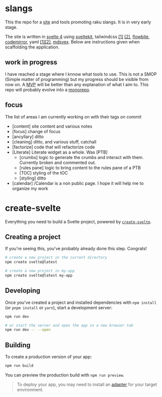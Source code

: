 # slangs

This the repo for a [site](https://slangs.vercel.app/) and tools promoting raku slangs. It is in very early stage.

The site is written in [svelte 4](https://svelte.dev/) using [sveltekit](https://kit.svelte.dev/), tailwindcss [\[1\]](https://tailwindcss.com/docs/guides/sveltekit)
[\[2\]](https://tailwind-workshop.vercel.app/introduction), [flowbite](https://flowbite-svelte.com/), [codemirror](https://codemirror.net/), yaml [\[1\]](https://eemeli.org/yaml/#yaml)[\[2\]](https://yaml.org/spec/1.2.2/), [mdsvex](https://mdsvex.pngwn.io/).
Below are instructions given when scaffolding the application.

## work in progress

I have reached a stage where I knnow what tools to use.
This is not a SMOP (Simple matter of programming) but my progress should be visible from now on.
A [MVP](https://en.wikipedia.org/wiki/Minimum_viable_product) will be better than any explanation of what I aim to.
This repo will probably evolve into a [monorepo](https://monorepo.tools/).

## focus

The list of areas I am currently working on with their tags on commit

- [content] site content and various notes
- [focus] change of focus
- [ancyllary] ditto
- [cleaning] ditto, and various stuff, catchall
- [factorize] code that will refactorize code
- [Literate] Literate widget as a whole. Was [PTB]
  - [crumbs] logic to generate the crumbs and interact with them. Currently broken and commented out.
  - [rules pane] logic to bring content to the rules pane of a PTB
  - [TOC] styling of the tOC
  - [styling] ditto
- [calendar] /Calendar is a non public page. I hope it will help me to organize my work

# create-svelte

Everything you need to build a Svelte project, powered by [`create-svelte`](https://github.com/sveltejs/kit/tree/main/packages/create-svelte).

## Creating a project

If you're seeing this, you've probably already done this step. Congrats!

```bash
# create a new project in the current directory
npm create svelte@latest

# create a new project in my-app
npm create svelte@latest my-app
```

## Developing

Once you've created a project and installed dependencies with `npm install` (or `pnpm install` or `yarn`), start a development server:

```bash
npm run dev

# or start the server and open the app in a new browser tab
npm run dev -- --open
```

## Building

To create a production version of your app:

```bash
npm run build
```

You can preview the production build with `npm run preview`.

> To deploy your app, you may need to install an [adapter](https://kit.svelte.dev/docs/adapters) for your target environment.

